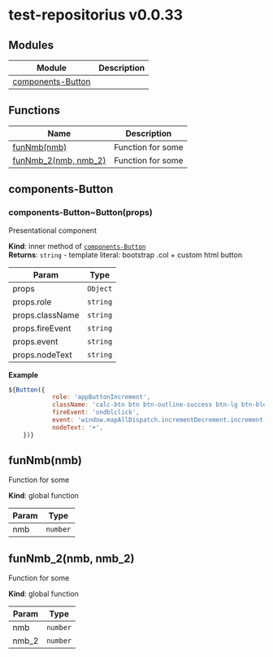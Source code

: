 # test-repositorius v0.0.33

## Modules
Module | Description
------ | -----------
[components-Button] | 

## Functions

Name | Description
------ | -----------
[funNmb(nmb)] | Function for some
[funNmb_2(nmb, nmb_2)] | Function for some


## components-Button


### components-Button~Button(props)

Presentational component

**Kind**: inner method of [`components-Button`]  
**Returns**: `string` - template literal: bootstrap .col + custom html button  

| Param | Type |
| --- | --- |
| props | `Object` | 
| props.role | `string` | 
| props.className | `string` | 
| props.fireEvent | `string` | 
| props.event | `string` | 
| props.nodeText | `string` | 

**Example**  
```js
${Button({
            role: 'appButtonIncrement',
            className: 'calc-btn btn btn-outline-success btn-lg btn-block',
            fireEvent: 'ondblclick',
            event: 'window.mapAllDispatch.incrementDecrement.increment()',
            nodeText: '+',
    })}
```

## funNmb(nmb)

Function for some

**Kind**: global function  

| Param | Type |
| --- | --- |
| nmb | `number` | 


## funNmb_2(nmb, nmb_2)

Function for some

**Kind**: global function  

| Param | Type |
| --- | --- |
| nmb | `number` | 
| nmb_2 | `number` | 

<!-- LINKS -->

[components-Button]:#components-button
[`components-Button`]:#components-button
[funNmb(nmb)]:#funnmbnmb
[funNmb_2(nmb, nmb_2)]:#funnmb_2nmb-nmb_2

